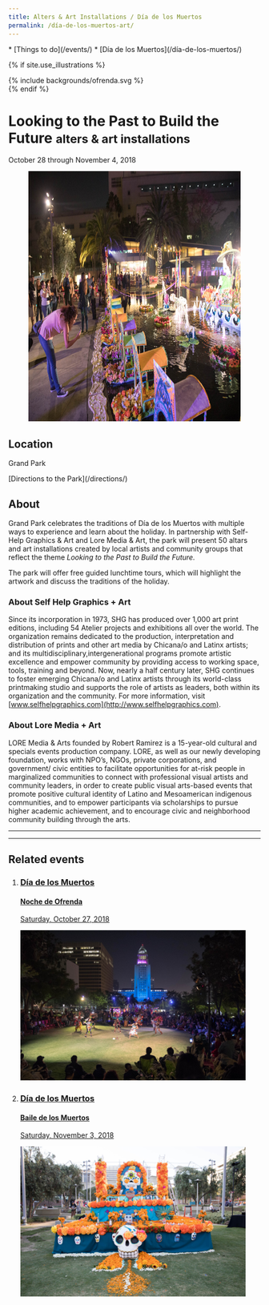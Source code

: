 ```yaml
---
title: Alters & Art Installations / Día de los Muertos
permalink: /día-de-los-muertos-art/
---
```


<nav markdown="1">
* [Things to do](/events/)
* [Día de los Muertos](/día-de-los-muertos/)
</nav>



{% if site.use_illustrations %}
<style>
.girl {
  grid-column: -3/-1;
  grid-row: 1/6;
}
.girl svg {
  height: 20vmax;
  width: auto;
  color: inherit;
}
.girl svg,
.girl svg path {
  fill: currentColor;
}
main h1,
main h1 + p {
  grid-column-end: -3;
}
main > nav:first-child {
  grid-row-start: 1;
}
main > h1 + nav {
    grid-column-end: -3;
}
</style>

<div class="girl">
{% include backgrounds/ofrenda.svg %}
</div>
{% endif %}

Looking to the Past to Build the Future <small>alters & art installations</small>
==============================================================

October 28 through November 4, 2018

<figure>
  <img src="/uploads/programs/dia-de-los-muertos.jpg" alt="Día de los Muertos" height="500" />
</figure>

## Location

Grand Park

<p class="action" markdown="1">
[Directions to the Park](/directions/)
</p>

## About

Grand Park celebrates the traditions of Día de los Muertos with multiple ways to experience and learn about the holiday. In partnership with Self-Help Graphics & Art and Lore Media & Art, the park will present 50 altars and art installations created by local artists and community groups that reflect the theme _Looking to the Past to Build the Future._

The park will offer free guided lunchtime tours, which will highlight the artwork and discuss the traditions of the holiday.

### About Self Help Graphics + Art  

Since its incorporation in 1973, SHG has produced over 1,000 art print editions, including 54 Atelier projects and exhibitions all over the world. The organization remains dedicated to the production, interpretation and distribution of prints and other art media by Chicana/o and Latinx artists; and its multidisciplinary,intergenerational programs promote artistic excellence and empower community by providing access to working space, tools, training and beyond. Now, nearly a half century later, SHG continues to foster emerging Chicana/o and Latinx artists through its world-class printmaking studio and supports the role of artists as leaders, both within its organization and the community. For more information, visit [www.selfhelpgraphics.com](http://www.selfhelpgraphics.com).

### About Lore Media + Art

LORE Media & Arts founded by Robert Ramirez is a 15-year-old cultural and specials events production company. LORE, as well as our newly developing foundation, works with NPO’s, NGOs, private corporations, and government/ civic entities to facilitate opportunities for at-risk people in marginalized communities to connect with professional visual artists and community leaders, in order to create public visual arts-based events that promote positive cultural identity of Latino and Mesoamerican indigenous communities, and to empower participants via scholarships to pursue higher academic achievement, and to encourage civic and neighborhood community building through the arts.

* * *

<main markdown="1" class="sky">

* * *

## Related events

<ol class="event-list" style="grid-template-columns: 1fr 1fr;">
  <li>
    <a href="/noche-de-ofrenda/">
      <div>
        <h3>Día de los Muertos</h3>
        <h4>Noche de Ofrenda</h4>
        <p>Saturday, October 27, 2018</p>
      </div>
      <img src="/uploads/programs/noche-de-ofrenda.jpg" height="300" alt="" />
    </a>
  </li>
  <li>
    <a href="/baile-de-los-muertos/">
      <div>
        <h3>Día de los Muertos</h3>
        <h4>Baile de los Muertos</h4>
        <p>Saturday, November 3, 2018</p>
      </div>
      <img src="/uploads/programs/dia-de-los-muertos-2.jpg" height="300" alt="" />
    </a>
  </li>
</ol>

</main>

